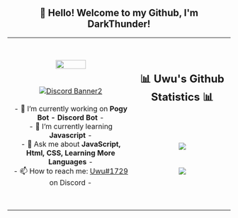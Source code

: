 <h2 align="center">👋 Hello! Welcome to my Github, I'm DarkThunder!</h2>
<p align="center">
<table align="center">
   <tr>
      <td>
         <p align="center">    
         <img align="center" src="https://i.imgur.com/E029hYg.png" width="50%"/></a><br/>
         <br/><br/>
            <a href="https://discord.gg/VfXZN8XCVd"><img align="center" src="https://discordapp.com/api/guilds/941547792336298034/widget.png?style=banner2" alt="Discord Banner2"/></a>
         <br/><br/>
         - 🔭 I’m currently working on <strong><a>Pogy Bot - Discord Bot</a></strong> -
         <br/>
         - 🌱 I’m currently learning <strong>Javascript</strong> -
         <br/>
         - 💬 Ask me about <strong>JavaScript, Html, CSS, Learning More Languages</strong> -
         <br/>
         - 📫 How to reach me: <a href="">Uwu#1729</a> on Discord -
         <br/>
      </td>
      <td>
      <br/><br/>
      <h2 align="center">📊 Uwu's Github Statistics 📊 </h2>   
         <p align="center">
                      <br/><br/><br/> 
             <img align="center" src="https://github-readme-stats.vercel.app/api?username=Niko-Shot&theme=radical&show_icons=true&hide_border=true" />
           <br/><br/><br/> 
             <img align="center" src="https://github-readme-stats.vercel.app/api/top-langs/?username=Niko-Shot&theme=radical&hide_border=true" />
         </p> 
             <br/><br/><br/> 
   </tr>
</table>
</p>
